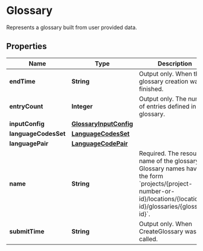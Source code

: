 

# Glossary

Represents a glossary built from user provided data.

## Properties

| Name | Type | Description | Notes |
|------------ | ------------- | ------------- | -------------|
|**endTime** | **String** | Output only. When the glossary creation was finished. |  [optional] [readonly] |
|**entryCount** | **Integer** | Output only. The number of entries defined in the glossary. |  [optional] [readonly] |
|**inputConfig** | [**GlossaryInputConfig**](GlossaryInputConfig.md) |  |  [optional] |
|**languageCodesSet** | [**LanguageCodesSet**](LanguageCodesSet.md) |  |  [optional] |
|**languagePair** | [**LanguageCodePair**](LanguageCodePair.md) |  |  [optional] |
|**name** | **String** | Required. The resource name of the glossary. Glossary names have the form &#x60;projects/{project-number-or-id}/locations/{location-id}/glossaries/{glossary-id}&#x60;. |  [optional] |
|**submitTime** | **String** | Output only. When CreateGlossary was called. |  [optional] [readonly] |




